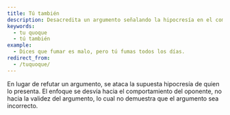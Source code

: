 ```yaml
---
title: Tú también
description: Desacredita un argumento señalando la hipocresía en el comportamiento del oponente.
keywords:
  - tu quoque
  - tú también
example:
  - Dices que fumar es malo, pero tú fumas todos los días.
redirect_from:
  - /tuquoque/
---
```


En lugar de refutar un argumento, se ataca la supuesta hipocresía de quien lo presenta. El enfoque se desvía hacia el comportamiento del oponente, no hacia la validez del argumento, lo cual no demuestra que el argumento sea incorrecto.
